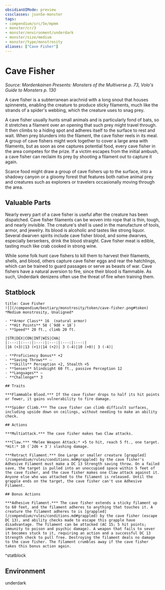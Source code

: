 ```yaml
---
obsidianUIMode: preview
cssclasses: json5e-monster
tags:
- compendium/src/5e/mpmm
- monster/cr/3
- monster/environment/underdark
- monster/size/medium
- monster/type/monstrosity
aliases: ["Cave Fisher"]
---
```

# Cave Fisher
*Source: Mordenkainen Presents: Monsters of the Multiverse p. 73, Volo's Guide to Monsters p. 130*  

A cave fisher is a subterranean arachnid with a long snout that houses spinnerets, enabling the creature to produce sticky filaments, much like the strands of a spider's webbing, which the creature uses to snag prey.

A cave fisher usually hunts small animals and is particularly fond of bats, so it stretches a filament over an opening that such prey might travel through. It then climbs to a hiding spot and adheres itself to the surface to rest and wait. When prey blunders into the filament, the cave fisher reels in its meal. A group of cave fishers might work together to cover a large area with filaments, but as soon as one captures potential food, every cave fisher in the area competes for the prize. If a victim escapes from the initial ambush, a cave fisher can reclaim its prey by shooting a filament out to capture it again.

Scarce food might draw a group of cave fishers up to the surface, into a shadowy canyon or a gloomy forest that features both native animal prey and creatures such as explorers or travelers occasionally moving through the area.

## Valuable Parts

Nearly every part of a cave fisher is useful after the creature has been dispatched. Cave fisher filaments can be woven into rope that is thin, tough, and nearly invisible. The creature's shell is used in the manufacture of tools, armor, and jewelry. Its blood is alcoholic and tastes like strong liquor. Several dwarven spirits include cave fisher blood, and some dwarves, especially berserkers, drink the blood straight. Cave fisher meat is edible, tasting much like crab cooked in strong wine.

While some folk hunt cave fishers to kill them to harvest their filaments, shells, and blood, others capture cave fisher eggs and rear the hatchlings, which can be trained to guard passages or serve as beasts of war. Cave fishers have a natural aversion to fire, since their blood is flammable. As such, Underdark denizens often use the threat of fire when training them.

## Statblock

```ad-statblock
title: Cave Fisher
![](/compendium/bestiary/monstrosity/token/cave-fisher.png#token)
*Medium monstrosity, Unaligned*

- **Armor Class** 16  (natural armor)
- **Hit Points** 58 (`9d8 + 18`)
- **Speed** 20 ft., climb 20 ft.

|STR|DEX|CON|INT|WIS|CHA|
|:---:|:---:|:---:|:---:|:---:|:---:|
|16 (+3)|13 (+1)|14 (+2)| 3 (-4)|10 (+0)| 3 (-4)|

- **Proficiency Bonus** +2
- **Saving Throws** ⏤
- **Skills** Perception +2, Stealth +5
- **Senses** blindsight 60 ft., passive Perception 12
- **Languages** —
- **Challenge** 3

## Traits

***Flammable Blood.*** If the cave fisher drops to half its hit points or fewer, it gains vulnerability to fire damage.

***Spider Climb.*** The cave fisher can climb difficult surfaces, including upside down on ceilings, without needing to make an ability check.

## Actions

***Multiattack.*** The cave fisher makes two Claw attacks.

***Claw.*** *Melee Weapon Attack:* +5 to hit, reach 5 ft., one target. *Hit:* 10 (`2d6 + 3`) slashing damage.

***Retract Filament.*** One Large or smaller creature [grappled](/compendium/rules/conditions.md#grappled) by the cave fisher's Adhesive Filament must make a DC 13 Strength saving throw. On a failed save, the target is pulled into an unoccupied space within 5 feet of the cave fisher, and the cave fisher makes one Claw attack against it. Anyone else who was attached to the filament is released. Until the grapple ends on the target, the cave fisher can't use Adhesive Filament.

## Bonus Actions

***Adhesive Filament.*** The cave fisher extends a sticky filament up to 60 feet, and the filament adheres to anything that touches it. A creature the filament adheres to is [grappled](/compendium/rules/conditions.md#grappled) by the cave fisher (escape DC 13), and ability checks made to escape this grapple have disadvantage. The filament can be attacked (AC 15; 5 hit points; immunity to poison and psychic damage). A weapon that fails to sever it becomes stuck to it, requiring an action and a successful DC 13 Strength check to pull free. Destroying the filament deals no damage to the cave fisher. The filament crumbles away if the cave fisher takes this bonus action again.
```
^statblock

## Environment

underdark